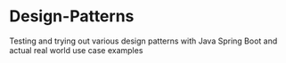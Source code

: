 # Design-Patterns
Testing and trying out various design patterns with Java Spring Boot and actual real world use case examples
